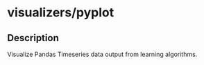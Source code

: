 visualizers/pyplot
===
Description
---
Visualize Pandas Timeseries data output from
learning algorithms.

